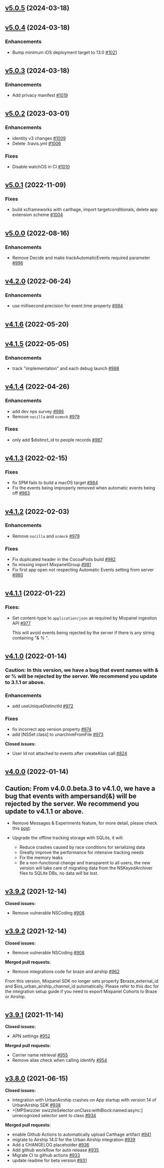 #

## [v5.0.5](https://github.com/mixpanel/mixpanel-iphone/tree/v5.0.5) (2024-03-18)

#

## [v5.0.4](https://github.com/mixpanel/mixpanel-iphone/tree/v5.0.4) (2024-03-18)

### Enhancements

- Bump minimum iOS deployment target to 13.0 [\#1021](https://github.com/mixpanel/mixpanel-iphone/pull/1021)

#

## [v5.0.3](https://github.com/mixpanel/mixpanel-iphone/tree/v5.0.3) (2024-03-18)

### Enhancements

- Add privacy manifest [\#1019](https://github.com/mixpanel/mixpanel-iphone/pull/1019)

#

## [v5.0.2](https://github.com/mixpanel/mixpanel-iphone/tree/v5.0.2) (2023-03-01)

### Enhancements

- identity v3 changes [\#1009](https://github.com/mixpanel/mixpanel-iphone/pull/1009)
- Delete .travis.yml [\#1006](https://github.com/mixpanel/mixpanel-iphone/pull/1006)

### Fixes

- Disable watchOS in CI [\#1010](https://github.com/mixpanel/mixpanel-iphone/pull/1010)

#

## [v5.0.1](https://github.com/mixpanel/mixpanel-iphone/tree/v5.0.1) (2022-11-09)

### Fixes

- build xcframeworks with carthage, import targetconditionals, delete app extension scheme [\#1004](https://github.com/mixpanel/mixpanel-iphone/pull/1004)

#

## [v5.0.0](https://github.com/mixpanel/mixpanel-iphone/tree/v5.0.0) (2022-08-16)

### Enhancements

- Remove Decide and make trackAutomaticEvents required parameter [\#996](https://github.com/mixpanel/mixpanel-iphone/pull/996)

#

## [v4.2.0](https://github.com/mixpanel/mixpanel-iphone/tree/v4.2.0) (2022-06-24)

### Enhancements

- use millisecond precision for event.time property [\#994](https://github.com/mixpanel/mixpanel-iphone/pull/994)

#

## [v4.1.6](https://github.com/mixpanel/mixpanel-iphone/tree/v4.1.6) (2022-05-20)

#

## [v4.1.5](https://github.com/mixpanel/mixpanel-iphone/tree/v4.1.5) (2022-05-05)

### Enhancements

- track "implementation" and each debug launch [\#988](https://github.com/mixpanel/mixpanel-iphone/pull/988)

#

## [v4.1.4](https://github.com/mixpanel/mixpanel-iphone/tree/v4.1.4) (2022-04-26)

### Enhancements

- add dev nps survey [\#986](https://github.com/mixpanel/mixpanel-iphone/pull/986)
- Remove `nocilla` and `ocmock` [\#979](https://github.com/mixpanel/mixpanel-iphone/pull/979)

### Fixes

- only add $distinct\_id to people records [\#987](https://github.com/mixpanel/mixpanel-iphone/pull/987)

#

## [v4.1.3](https://github.com/mixpanel/mixpanel-iphone/tree/v4.1.3) (2022-02-15)

### Fixes

- fix SPM fails to build a macOS target [\#984](https://github.com/mixpanel/mixpanel-iphone/pull/984)
- Fix the events being improperly removed when automatic events being off [\#983](https://github.com/mixpanel/mixpanel-iphone/pull/983)

#

## [v4.1.2](https://github.com/mixpanel/mixpanel-iphone/tree/v4.1.2) (2022-02-03)

### Enhancements

- Remove `nocilla` and `ocmock` [\#979](https://github.com/mixpanel/mixpanel-iphone/pull/979)

### Fixes

- Fix duplicated header in the CocoaPods build [\#982](https://github.com/mixpanel/mixpanel-iphone/pull/982)
- fix missing import MixpanelGroup [\#981](https://github.com/mixpanel/mixpanel-iphone/pull/981)
- Fix first app open not respecting Automatic Events setting from server [\#980](https://github.com/mixpanel/mixpanel-iphone/pull/980)

#

## [v4.1.1](https://github.com/mixpanel/mixpanel-iphone/tree/v4.1.1) (2022-01-22)

### Fixes:
- Set content-type to `application/json` as required by Mixpanel ingestion API [\#977](https://github.com/mixpanel/mixpanel-iphone/pull/977)

  This will avoid events being rejected by the server if there is any string containing "& % \".

#

## [v4.1.0](https://github.com/mixpanel/mixpanel-iphone/tree/v4.1.0) (2022-01-14)
### Caution: In this version, we have a bug that event names with & or % will be rejected by the server. We recommend you update to 3.1.1 or above.

### Enhancements

- add useUniqueDistinctId [\#972](https://github.com/mixpanel/mixpanel-iphone/pull/972)

### Fixes

- fix incorrect app version property [\#974](https://github.com/mixpanel/mixpanel-iphone/pull/974)
- add \[NSSet class\] to unarchiveFromFile [\#973](https://github.com/mixpanel/mixpanel-iphone/pull/973)

**Closed issues:**

- User Id not attached to events after createAlias call [\#824](https://github.com/mixpanel/mixpanel-iphone/issues/824)

#

## [v4.0.0](https://github.com/mixpanel/mixpanel-iphone/tree/v4.1.0) (2022-01-14)

## Caution: From v4.0.0.beta.3 to v4.1.0, we have a bug that events with ampersand(&) will be rejected by the server. We recommend you update to v4.1.1 or above.
-  Remove Messages & Experiments feature, for more detail, please check this [post](https://mixpanel.com/blog/why-were-sunsetting-messaging-and-experiments/#:~:text=A%20year%20from%20now%2C%20on,offering%20discounts%20for%20getting%20started):

- Upgrade the offline tracking storage with SQLite, it will:
  - Reduce crashes caused by race conditions for serializing data
  - Greatly improve the performance for intensive tracking needs
  - Fix the memory leaks
  - Be a non-functional change and transparent to all users, the new version will take care of migrating data from the NSKeyedArchiver files to SQLite DBs, no data will be lost.
#

## [v3.9.2](https://github.com/mixpanel/mixpanel-iphone/tree/v3.9.2) (2021-12-14)

**Closed issues:**

- Remove vulnerable NSCoding [\#908](https://github.com/mixpanel/mixpanel-iphone/issues/908)

#

## [v3.9.2](https://github.com/mixpanel/mixpanel-iphone/tree/v3.9.2) (2021-12-14)

**Closed issues:**

- Remove vulnerable NSCoding [\#908](https://github.com/mixpanel/mixpanel-iphone/issues/908)

**Merged pull requests:**

- Remove integrations code for braze and airship [\#962](https://github.com/mixpanel/mixpanel-iphone/pull/962)

From this version, Mixpanel SDK no longer sets property $braze_external_id and $ios_urban_airship_channel_id automatically. Please refer to this doc for the integration setup guide if you need to export Mixpanel Cohorts to Braze or Airship.

#

## [v3.9.1](https://github.com/mixpanel/mixpanel-iphone/tree/v3.9.1) (2021-11-14)

**Closed issues:**

- APN settings [\#952](https://github.com/mixpanel/mixpanel-iphone/issues/952)

**Merged pull requests:**

- Carrier name retrieval [\#955](https://github.com/mixpanel/mixpanel-iphone/pull/955)
- Remove alias check when calling identify [\#954](https://github.com/mixpanel/mixpanel-iphone/pull/954)
#

## [v3.8.0](https://github.com/mixpanel/mixpanel-iphone/tree/v3.8.0) (2021-06-15)

**Closed issues:**

- Integration with UrbanAirship crashes on App startup with version 14 of UrbanAirship SDK [\#938](https://github.com/mixpanel/mixpanel-iphone/issues/938)
- +\[MPSwizzler swizzleSelector:onClass:withBlock:named:async:\] unrecognized selector sent to class  [\#934](https://github.com/mixpanel/mixpanel-iphone/issues/934)

**Merged pull requests:**

- enable Github Actions to automatically upload Carthage artifact [\#941](https://github.com/mixpanel/mixpanel-iphone/pull/941)
- migrate to Airship 14.0 for the Urban Airship integration  [\#939](https://github.com/mixpanel/mixpanel-iphone/pull/939)
- Add a CHANGELOG placeholder [\#936](https://github.com/mixpanel/mixpanel-iphone/pull/936)
- Add github workflow for auto release [\#935](https://github.com/mixpanel/mixpanel-iphone/pull/935)
- Migrate CI to github actions [\#933](https://github.com/mixpanel/mixpanel-iphone/pull/933)
- update readme for beta version [\#931](https://github.com/mixpanel/mixpanel-iphone/pull/931)






































